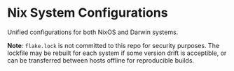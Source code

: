 # Nix System Configurations

Unified configurations for both NixOS and Darwin systems.

**Note**: `flake.lock` is not committed to this repo for security purposes. The lockfile may be rebuilt for each system if some version drift is acceptible, or can be transferred between hosts offline for reproducible builds.
